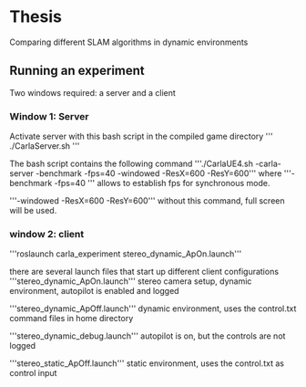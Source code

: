 # Thesis
Comparing different SLAM algorithms in dynamic environments

## Running an experiment 
Two windows required: a server and a client

### Window 1: Server
Activate server with this bash script in the compiled game directory
'''
./CarlaServer.sh
'''

The bash script contains the following command
'''./CarlaUE4.sh -carla-server -benchmark -fps=40 -windowed -ResX=600 -ResY=600'''
where 
'''-benchmark -fps=40 '''
allows to establish fps for synchronous mode. 

'''-windowed -ResX=600 -ResY=600'''
without this command, full screen will be used. 

### window 2: client 
'''roslaunch carla_experiment stereo_dynamic_ApOn.launch'''

there are several launch files that start up different client configurations
'''stereo_dynamic_ApOn.launch'''
stereo camera setup, dynamic environment, autopilot is enabled and logged

'''stereo_dynamic_ApOff.launch'''
dynamic environment, uses the control.txt command files in home directory

'''stereo_dynamic_debug.launch'''
autopilot is on, but the controls are not logged 

'''stereo_static_ApOff.launch''' 
static environment, uses the control.txt as control input

